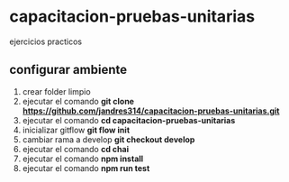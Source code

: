 # capacitacion-pruebas-unitarias
ejercicios practicos

## configurar ambiente
1. crear folder limpio
2. ejecutar el comando **git clone https://github.com/jandres314/capacitacion-pruebas-unitarias.git**
3. ejecutar el comando **cd capacitacion-pruebas-unitarias**
4. inicializar gitflow **git flow init**
5. cambiar rama a develop **git checkout develop**
6. ejecutar el comando **cd chai**
7. ejecutar el comando **npm install**
8. ejecutar el comando **npm run test**
